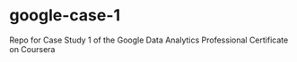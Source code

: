 # google-case-1
Repo for Case Study 1 of the Google Data Analytics Professional Certificate on Coursera
